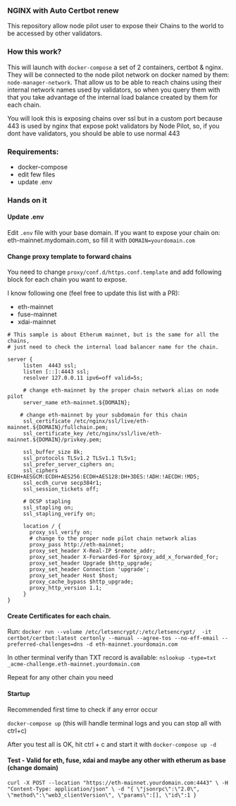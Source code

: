 ### NGINX with Auto Certbot renew

This repository allow node pilot user to expose their Chains to the world to be accessed by other validators.

### How this work?

This will launch with `docker-compose` a set of 2 containers, certbot & nginx. They will be connected to the node pilot network on docker named by them: `node-manager-network`.
That allow us to be able to reach chains using their internal network names used by validators, so when you query them with that you take advantage of the internal load balance created by them for each chain.

You will look this is exposing chains over ssl but in a custom port because 443 is used by nginx that expose pokt validators by Node Pilot, so, if you dont have validators, you should be able to use normal 443

### Requirements:
- docker-compose
- edit few files
- update .env

### Hands on it

#### Update .env

Edit `.env` file with your base domain. If you want to expose your chain on: eth-mainnet.mydomain.com, so fill it with `DOMAIN=yourdomain.com`

#### Change proxy template to forward chains

You need to change `proxy/conf.d/https.conf.template` and add following block for each chain you want to expose.

I know following one (feel free to update this list with a PR):
- eth-mainnet
- fuse-mainnet
- xdai-mainnet

```nginx
# This sample is about Etherum mainnet, but is the same for all the chains,
# just need to check the internal load balancer name for the chain.

server {
     listen  4443 ssl;
     listen [::]:4443 ssl;
     resolver 127.0.0.11 ipv6=off valid=5s;

     # change eth-mainnet by the proper chain network alias on node pilot
     server_name eth-mainnet.${DOMAIN};

    # change eth-mainnet by your subdomain for this chain
     ssl_certificate /etc/nginx/ssl/live/eth-mainnet.${DOMAIN}/fullchain.pem;
     ssl_certificate_key /etc/nginx/ssl/live/eth-mainnet.${DOMAIN}/privkey.pem;

     ssl_buffer_size 8k;
     ssl_protocols TLSv1.2 TLSv1.1 TLSv1;
     ssl_prefer_server_ciphers on;
     ssl_ciphers ECDH+AESGCM:ECDH+AES256:ECDH+AES128:DH+3DES:!ADH:!AECDH:!MD5;
     ssl_ecdh_curve secp384r1;
     ssl_session_tickets off;

     # OCSP stapling
     ssl_stapling on;
     ssl_stapling_verify on;

     location / {
       proxy_ssl_verify on;
       # change to the proper node pilot chain network alias
       proxy_pass http://eth-mainnet;
       proxy_set_header X-Real-IP $remote_addr;
       proxy_set_header X-Forwarded-For $proxy_add_x_forwarded_for;
       proxy_set_header Upgrade $http_upgrade;
       proxy_set_header Connection 'upgrade';
       proxy_set_header Host $host;
       proxy_cache_bypass $http_upgrade;
       proxy_http_version 1.1;
     }
}
```

#### Create Certificates for each chain.

Run:
`docker run --volume /etc/letsencrypt/:/etc/letsencrypt/  -it certbot/certbot:latest certonly --manual --agree-tos --no-eff-email --preferred-challenges=dns -d eth-mainnet.yourdomain.com`

In other terminal verify than TXT record is available:
`nslookup -type=txt _acme-challenge.eth-mainnet.yourdomain.com`

Repeat for any other chain you need

#### Startup

Recommended first time to check if any error occur

`docker-compose up` (this will handle terminal logs and you can stop all with ctrl+c)

After you test all is OK, hit ctrl + c and start it with `docker-compose up -d`

#### Test - Valid for eth, fuse, xdai and maybe any other with etherum as base (change domain)
`curl -X POST --location "https://eth-mainnet.yourdomain.com:4443" \ -H "Content-Type: application/json" \ -d "{ \"jsonrpc\":\"2.0\", \"method\":\"web3_clientVersion\", \"params\":[], \"id\":1 }`
